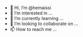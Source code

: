 - 👋 Hi, I’m @hemaissi
- 👀 I’m interested in ...
- 🌱 I’m currently learning ...
- 💞️ I’m looking to collaborate on ...
- 📫 How to reach me ...

<!---
hemaissi/hemaissi is a ✨ special ✨ repository because its `README.md` (this file) appears on your GitHub profile.
You can click the Preview link to take a look at your changes.
--->
